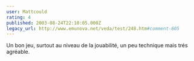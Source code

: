```yaml
---
user: Mattcould
rating: 4
published: 2003-08-24T22:10:05.000Z
legacy_url: http://www.emunova.net/veda/test/248.htm#comment-605
---
```

Un bon jeu, surtout au niveau de la jouabilité, un peu technique mais trés agréable.